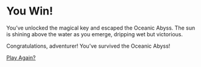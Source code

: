 # You Win!

You’ve unlocked the magical key and escaped the Oceanic Abyss. The sun is shining above the water as you emerge, dripping wet but victorious. 

Congratulations, adventurer! You’ve survived the Oceanic Abyss!

[Play Again?](start.md)
